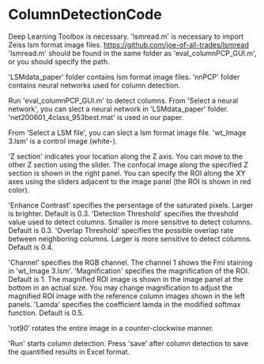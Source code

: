 # ColumnDetectionCode
Deep Learning Toolbox is necessary. 
'lsmread.m'  is necessary to import Zeiss lsm format image files.
https://github.com/joe-of-all-trades/lsmread
'lsmread.m' should be found in the same folder as 'eval_columnPCP_GUI.m', or you should specify the path. 

'LSMdata_paper' folder contains lsm format image files.
'nnPCP' folder contains neural networks used for column detection. 

Run 'eval_columnPCP_GUI.m' to detect columns. 
From 'Select a neural network', you can slect a neural network in 'LSMdata_paper' folder. 
'net200601_4class_953best.mat' is used in our paper. 

From 'Select a LSM file', you can slect a lsm format image file. 
'wt_Image 3.lsm' is a control image (white-). 

'Z section' indicates your location along the Z axis. You can move to the other Z section using the slider. 
The confocal image along the specified Z section is shown in the right panel. 
You can specify the ROI along the XY axes using the sliders adjacent to the image panel (the ROI is shown in red color). 

'Enhance Contrast' specifies the persentage of the saturated pixels. Larger is brighter. Default is 0.3.
'Detection Threshold' specifies the threshold value used to detect columns. Smaller is more sensitive to detect columns. Default is 0.3.
'Overlap Threshold' specifies the possible overlap rate between neighboring columns. Larger is more sensitive to detect columns. Default is 0.4.

'Channel' specifies the RGB channel. The channel 1 shows the Fmi staining in 'wt_Image 3.lsm'. 
'Magnification' specifies the magnification of the ROI. Default is 1.
The magnified ROI image is shown in the image panel at the bottom in an actual size. 
You may change magnification to adjust the magnified ROI image with the reference column images shown in the left panels. 
'Lamda' specifies the coefficient lamda  in the modified softmax function. Default is 0.5.

'rot90' rotates the entire image in a counter-clockwise manner. 

'Run' starts column detection. 
Press 'save' after column detection to save the quantified results in Excel format.  
